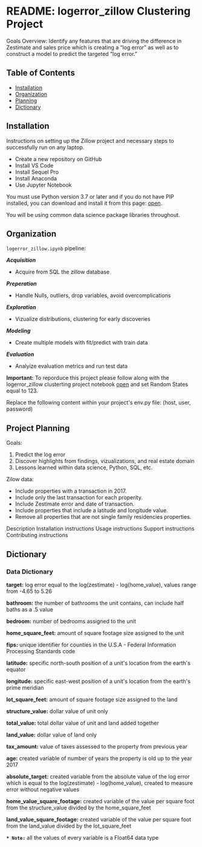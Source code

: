 # README: logerror_zillow Clustering Project

Goals Overview: Identify any features that are driving the difference in Zestimate and sales price which is creating a “log error” as well as to construct a model to predict the targeted “log error.”

## Table of Contents

- [Installation](#installation)
- [Organization](#organization)
- [Planning](#planning)
- [Dictionary](#dictionary)

## Installation

Instructions on setting up the Zillow project and necessary steps to successfully run on any laptop. 

- Create a new repository on GitHub
- Install VS Code
- Install Sequel Pro
- Install Anaconda
- Use Jupyter Notebook

You must use Python version 3.7 or later and if you do not have PIP installed, you can download and install it from this page: [open](https://pypi.org/project/pip/).

You will be using common data science package libraries throughout.

## Organization

`logerror_zillow.ipynb` pipeline:

_**Acquisition**_
- Acquire from SQL the zillow database

_**Preperation**_
- Handle Nulls, outliers, drop variables, avoid overcomplications

_**Exploration**_
- Vizualize distributions, clustering for early discoveries

_**Modeling**_
- Create multiple models with fit/predict with train data

_**Evaluation**_
- Analyize evaluation metrics and run test data

**Important:** 
To reporduce this project please follow along with the logerror_zillow clusterting project notebook [open](https://github.com/P-F-M/logerror_zillow) and set Random States equal to 123.

Replace the following content within your project's env.py file: (host, user, password) 

## Project Planning

Goals: 
1. Predict the log error
2. Discover highlights from findings, vizualizations, and real estate domain
3. Lessons learned within data science, Python, SQL, etc.

Zilow data:

* Include properties with a transaction in 2017.
* Include only the last transaction for each properity.
* Include Zestimate error and date of transaction.
* Include properties that include a latitude and longitude value.
* Remove all properties that are not single family residencies properties.


Description
Installation instructions
Usage instructions
Support instructions
Contributing instructions


## Dictionary

### Data Dictionary

**target:** log error equal to the log(zestimate) - log(home_value), values range from -4.65 to 5.26
              
**bathroom:** the number of bathrooms the unit contains, can include half baths as a .5 value

**bedroom:** number of bedrooms assigned to the unit

**home_square_feet:** amount of square footage size assigned to the unit

**fips:** unique identifier for counties in the U.S.A - Federal Information Processing Standards code

**latitude:** specific north-south position of a unit's location from the earth's equator

**longitude:** specific east-west position of a unit's location from the earth's prime meridian

**lot_square_feet:** amount of square footage size assigned to the land

**structure_value:** dollar value of unit only

**total_value:** total dollar value of unit and land added together

**land_value:** dollar value of land only

**tax_amount:** value of taxes assessed to the property from previous year

**age:** created variable of number of years the property is old up to the year 2017

**absolute_target:** created variable from the absolute value of the log error which is equal to the log(zestimate) - log(home_value), created to measure error without negative values

**home_value_square_footage:** created variable of the value per square foot from the structure_value divided by the home_square_feet

**land_value_square_footage:** created variable of the value per square foot from the land_value divided by the lot_square_feet

**`* Note:`** all the values of every variable is a Float64 data type